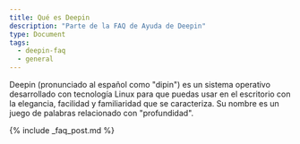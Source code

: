 ```yaml
---
title: Qué es Deepin
description: "Parte de la FAQ de Ayuda de Deepin"
type: Document
tags:
  - deepin-faq
  - general
---
```


Deepin (pronunciado al español como "dipin") es un sistema operativo desarrollado con tecnología Linux para que puedas usar en el escritorio con la elegancia, facilidad y familiaridad que se caracteriza. Su nombre es un juego de palabras relacionado con "profundidad".

{% include _faq_post.md %}
